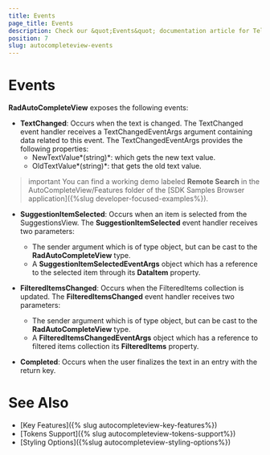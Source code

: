 ```yaml
---
title: Events
page_title: Events
description: Check our &quot;Events&quot; documentation article for Telerik AutoCompleteView for Xamarin control.
position: 7
slug: autocompleteview-events
---
```


# Events

**RadAutoCompleteView** exposes the following events:

* **TextChanged**: Occurs when the text is changed. The TextChanged event handler receives a TextChangedEventArgs argument containing data related to this event. The TextChangedEventArgs provides the following properties:
	* NewTextValue*(string)*: which gets the new text value.
	* OldTextValue*(string)*: that gets the old text value.
	
>important You can find a working demo labeled **Remote Search** in the AutoCompleteView/Features folder of the [SDK Samples Browser application]({%slug developer-focused-examples%}).

* **SuggestionItemSelected**: Occurs when an item is selected from the SuggestionsView. The **SuggestionItemSelected** event handler receives two parameters:
	* The sender argument which is of type object, but can be cast to the **RadAutoCompleteView** type.
	* A **SuggestionItemSelectedEventArgs** object which has a reference to the selected item through its **DataItem** property.

* **FilteredItemsChanged**: Occurs when the FilteredItems collection is updated. The **FilteredItemsChanged** event handler receives two parameters:
	* The sender argument which is of type object, but can be cast to the **RadAutoCompleteView** type.
	* A **FilteredItemsChangedEventArgs** object which has a reference to filtered items collection its **FilteredItems** property.

* **Completed**: Occurs when the user finalizes the text in an entry with the return key.

# See Also

- [Key Features]({% slug autocompleteview-key-features%})
- [Tokens Support]({% slug autocompleteview-tokens-support%})
- [Styling Options]({%slug autocompleteview-styling-options%})

